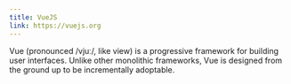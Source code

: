 ```yaml
---
title: VueJS
link: https://vuejs.org
---
```

Vue (pronounced /vjuː/, like view) is a progressive framework for building user interfaces. Unlike other monolithic frameworks, Vue is designed from the ground up to be incrementally adoptable. 